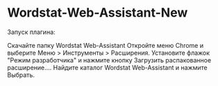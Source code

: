 # Wordstat-Web-Assistant-New
Запуск плагина:

Скачайте папку Wordstat Web-Assistant
Откройте меню Chrome и выберите Меню > Инструменты > Расширения.
Установите флажок "Режим разработчика" и нажмите кнопку Загрузить распакованное расширение….
Найдите каталог Wordstat Web-Assistant и нажмите Выбрать.

